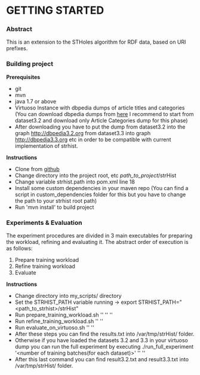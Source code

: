 GETTING STARTED
=======

### Abstract

This is an extension to the STHoles algorithm for RDF data, based on URI prefixes.

### Building project

**Prerequisites**

* git
* mvn
* java 1.7 or above
* Virtuoso Instance with dbpedia dumps of article titles and categories
	(You can download dbpedia dumps from [here](http://wiki.dbpedia.org/develop/datasets "Dbpedia Downloads") I recommend to start from dataset3.2 and download only Article Categories dump for this phase)
* After downloading you have to put the dump from dataset3.2 into the graph <http://dbpedia3.2.org> from dataset3.3 into graph <http://dbpedia3.3.org> etc in order to be compatible with current implementation of strhist.

**Instructions**

* Clone from [github](https://github.com/lefteriskat/strHist.git)
* Change directory into the project root, etc *path_to_project*/strHist
* Change variable strhist.path into pom.xml line 18
* Install some custom dependencies in your maven repo 
	(You can find a script in custom_dependencies folder for this but you have to change
	the path to your strhist root path)
* Run 'mvn install' to build project


### Experiments & Evaluation

The experiment procedures are divided in 3 main executables for preparing the workload, refining and evaluating it. The abstract order of execution is as follows:

1. Prepare training workload
2. Refine training workload
3. Evaluate

**Instructions**

* Change directory into my_scripts/ directory
* Set the STRHIST_PATH variable running -> export STRHIST_PATH="<path_to_strhist>/strHist"
* Run prepare_training_workload.sh '<number of training batches>' '<number of queries in each batch>' '<dbpedia version to run the batch>' 
* Run refine_training_workload.sh '<number of training batches>' '<dbpedia version of the batch>'
* Run evaluate_on_virtuoso.sh '<number of queries to be evaluated>' '<dbpedia version to run and evaluate the queries>'
* After these steps you can find the results<version>.txt into /var/tmp/strHist/ folder.
* Otherwise if you have loaded the datasets 3.2 and 3.3 in your virtuoso dump you can run the full experiment by executing
	./run_full_experiment '<number of training batches(for each dataset)>' '<number of queries in each batch>' '<number of queries to evaluate>'
* After this last command you can find result3.2.txt and result3.3.txt into /var/tmp/strHist/ folder.